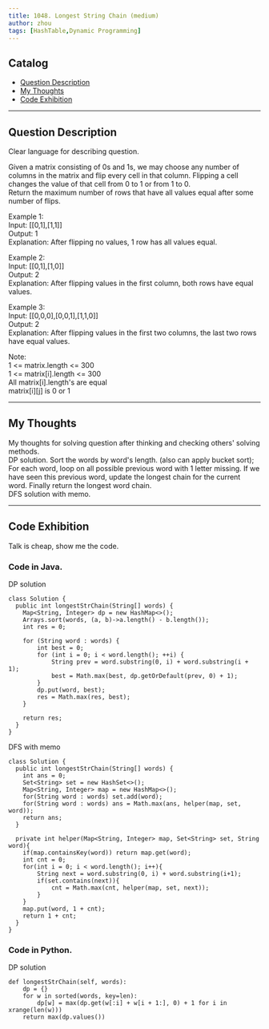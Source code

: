 ```yaml
---
title: 1048. Longest String Chain (medium)                   
author: zhou      
tags: [HashTable,Dynamic Programming]            
---
```


       

## Catalog  
+ [Question Description](#partI)
+ [My Thoughts](#partII)
+ [Code Exhibition](#partIII)

----------------------------------

## Question Description
Clear language for describing question.    

Given a matrix consisting of 0s and 1s, we may choose any number of columns in the matrix and flip every cell in that column.  Flipping a cell changes the value of that cell from 0 to 1 or from 1 to 0.     
Return the maximum number of rows that have all values equal after some number of flips.     

Example 1:    
Input: [[0,1],[1,1]]    
Output: 1    
Explanation: After flipping no values, 1 row has all values equal.      

Example 2:     
Input: [[0,1],[1,0]]    
Output: 2   
Explanation: After flipping values in the first column, both rows have equal values.     

Example 3:     
Input: [[0,0,0],[0,0,1],[1,1,0]]    
Output: 2    
Explanation: After flipping values in the first two columns, the last two rows have equal values.    

Note:     
1 <= matrix.length <= 300    
1 <= matrix[i].length <= 300   
All matrix[i].length's are equal   
matrix[i][j] is 0 or 1    



----------------------------------

## My Thoughts
My thoughts for solving question after thinking and checking others' solving methods.        
DP solution. Sort the words by word's length. (also can apply bucket sort); For each word, loop on all possible previous word with 1 letter missing. If we have seen this previous word, update the longest chain for the current word. Finally return the longest word chain.     
DFS solution with memo.      




----------------------------------

## Code Exhibition
Talk is cheap, show me the code.    
### Code in Java.     
DP solution   

    class Solution {
      public int longestStrChain(String[] words) {
        Map<String, Integer> dp = new HashMap<>();
        Arrays.sort(words, (a, b)->a.length() - b.length());
        int res = 0;
        
        for (String word : words) {
            int best = 0;
            for (int i = 0; i < word.length(); ++i) {
                String prev = word.substring(0, i) + word.substring(i + 1);
                best = Math.max(best, dp.getOrDefault(prev, 0) + 1);
            }
            dp.put(word, best);
            res = Math.max(res, best);
        }
        
        return res;
      }
    }

DFS with memo    

    class Solution {
      public int longestStrChain(String[] words) {
        int ans = 0;
        Set<String> set = new HashSet<>();
        Map<String, Integer> map = new HashMap<>();
        for(String word : words) set.add(word);
        for(String word : words) ans = Math.max(ans, helper(map, set, word));
        return ans;
      }
    
      private int helper(Map<String, Integer> map, Set<String> set, String word){
        if(map.containsKey(word)) return map.get(word);
        int cnt = 0;
        for(int i = 0; i < word.length(); i++){
            String next = word.substring(0, i) + word.substring(i+1);
            if(set.contains(next)){
                cnt = Math.max(cnt, helper(map, set, next));
            }
        }
        map.put(word, 1 + cnt);
        return 1 + cnt;
      }
    }


### Code in Python.   
DP solution    

    def longestStrChain(self, words):
        dp = {}
        for w in sorted(words, key=len):
            dp[w] = max(dp.get(w[:i] + w[i + 1:], 0) + 1 for i in xrange(len(w)))
        return max(dp.values())



